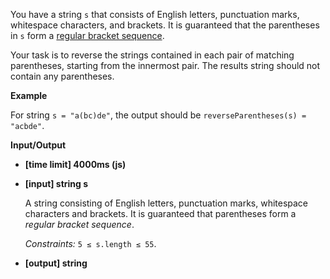 ﻿You have a string `s` that consists of English letters, punctuation marks, whitespace characters, and brackets. It is guaranteed that the parentheses in `s` form a [regular bracket sequence](keyword://regular-bracket-sequence).

Your task is to reverse the strings contained in each pair of matching parentheses, starting from the innermost pair. The results string should not contain any parentheses.

**Example**

For string `s = "a(bc)de"`, the output should be
`reverseParentheses(s) = "acbde"`.

**Input/Output**

*   **[time limit] 4000ms (js)**

*   **[input] string s**

    A string consisting of English letters, punctuation marks, whitespace characters and brackets. It is guaranteed that parentheses form a _regular bracket sequence_.

    _Constraints:_
    `5 ≤ s.length ≤ 55`.

*   **[output] string**